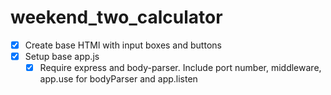 # weekend_two_calculator

- [x] Create base HTMl with input boxes and buttons
- [x] Setup base app.js
  - [x] Require express and body-parser. Include port number, middleware, app.use for bodyParser and app.listen

